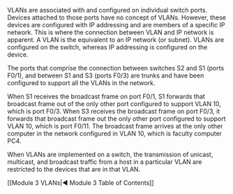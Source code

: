VLANs are associated with and configured on individual switch ports. Devices attached to those ports have no concept of VLANs. However, these devices are configured with IP addressing and are members of a specific IP network. This is where the connection between VLAN and IP network is apparent. A VLAN is the equivalent to an IP network (or subnet). VLANs are configured on the switch, whereas IP addressing is configured on the device.


The ports that comprise the connection between switches S2 and S1 (ports F0/1), and between S1 and S3 (ports F0/3) are trunks and have been configured to support all the VLANs in the network.

When S1 receives the broadcast frame on port F0/1, S1 forwards that broadcast frame out of the only other port configured to support VLAN 10, which is port F0/3. When S3 receives the broadcast frame on port F0/3, it forwards that broadcast frame out the only other port configured to support VLAN 10, which is port F0/11. The broadcast frame arrives at the only other computer in the network configured in VLAN 10, which is faculty computer PC4.

When VLANs are implemented on a switch, the transmission of unicast, multicast, and broadcast traffic from a host in a particular VLAN are restricted to the devices that are in that VLAN.

[[Module 3 VLANs|◀ Module 3 Table of Contents]]